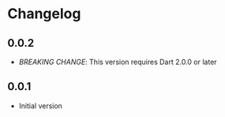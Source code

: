# Changelog

## 0.0.2
- *BREAKING CHANGE*: This version requires Dart 2.0.0 or later

## 0.0.1
- Initial version
